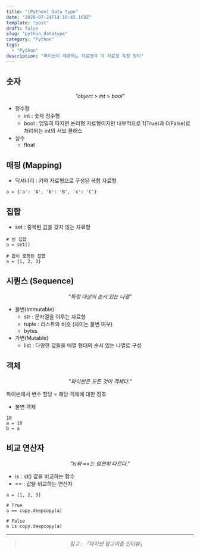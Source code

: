 ```yaml
---
title: "[Python] Data type"
date: "2020-07-24T14:10:42.169Z"
template: "post"
draft: false
slug: "python_datatype"
category: "Python"
tags:
  - "Python"
description: "파이썬이 제공하는 자료형과 각 자료형 특징 정리"
---
```


## 숫자

<center><i>"object > int > bool"</i></center>

- 정수형
  - int : 숫자 정수형
  - bool : 엄밀히 따지면 논리형 자료형이지만 내부적으로 1(True)과 0(False)로 처리되는 int의 서브 클래스
- 실수
  - float

## 매핑 (Mapping)

- 딕셔너리 : 키와 자료형으로 구성된 복합 자료형

```{.python}
a = {'a': 'A', 'b': 'B', 'c': 'C'}
```

## 집합

- set : 중복된 값을 갖지 않는 자료형

```{.python}
# 빈 집합
a = set()

# 값이 포함된 집합
a = {1, 2, 3}
```

## 시퀀스 (Sequence)

<center><i>"특정 대상의 순서 있는 나열"</i></center>

- 불변(Immutable)
  - str : 문자열을 이루는 자료형
  - tuple : 리스트와 비슷 (차이는 불변 여부)
  - bytes
- 가변(Mutable)
  - list : 다양한 값들을 배열 형태의 순서 있는 나열로 구성

## 객체

<center><i>"파이썬은 모든 것이 객체다."</i></center>

파이썬에서 변수 할당 = 해당 객체에 대한 참조

- 불변 객체

```{.python}
10
a = 10
b = a
```

## 비교 연산자

<center><i>"is와 ==는 엄연히 다르다."</i></center>

- is : id() 값을 비교하는 함수
- == : 값을 비교하는 연산자

```{.python}
a = [1, 2, 3]

# True
a == copy.deepcopy(a)

# False
a is copy.deepcopy(a)
```

<hr>

> <center><i>참고 : 「파이썬 알고리즘 인터뷰」</i></center>

